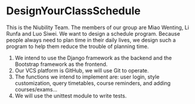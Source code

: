 # DesignYourClassSchedule
This is the Niubility Team. The members of our group are Miao Wenting, Li Runfa and Luo Siwei.
We want to design a schedule program. Because people always need to plan time in their daily lives, we design such a program to help them reduce the trouble of planning time.
1. We intend to use the Django framework as the backend and the Bootstrap framework as the frontend.
2. Our VCS platform is GitHub, we will use Git to operate.
3. The functions we intend to implement are: user login, style customization, query timetables, course reminders, and adding courses/exams...
4. We will use the unittest module to write tests.

